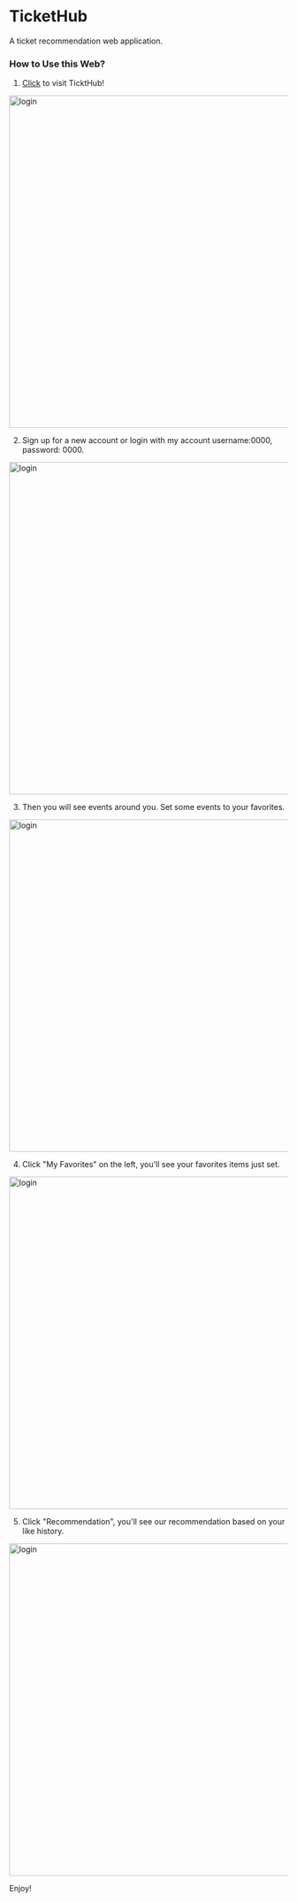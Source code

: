 # TicketHub
A ticket recommendation web application. 

### How to Use this Web?

1. [Click](http://34.216.175.6/Titan/index.html#) to visit TicktHub!
<img src="https://raw.githubusercontent.com/shuaizhang621/TicketHub/master/readmeImage/login.png" width = "600" alt="login" align=center/>



2. Sign up for a new account or login with my account username:0000, password: 0000.
<img src="https://raw.githubusercontent.com/shuaizhang621/TicketHub/master/readmeImage/signUp.png" width = "600" alt="login" align=center/>

3. Then you will see events around you. Set some events to your favorites.
<img src="https://raw.githubusercontent.com/shuaizhang621/TicketHub/master/readmeImage/nearby.png" width = "600" alt="login" align=center/>

4. Click "My Favorites" on the left, you'll see your favorites items just set.
<img src="https://raw.githubusercontent.com/shuaizhang621/TicketHub/master/readmeImage/favorites.png" width = "600" alt="login" align=center/>

5. Click "Recommendation", you'll see our recommendation based on your like history.
<img src="https://raw.githubusercontent.com/shuaizhang621/TicketHub/master/readmeImage/Recommendation.png" width = "600" alt="login" align=center/>

Enjoy!
